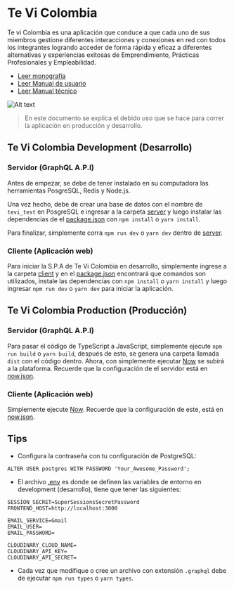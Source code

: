 # Te Vi Colombia

Te vi Colombia es una aplicación que conduce a que cada uno de sus miembros gestione diferentes interacciones y conexiones en red con todos los integrantes logrando acceder de forma rápida y eficaz a diferentes alternativas y experiencias exitosas de Emprendimiento, Prácticas Profesionales y Empleabilidad.

- [Leer monografía](https://drive.google.com/open?id=1TGs419dkUpwrV6V9u02nqEcVlx3H_WovPlhQHgbbXY4)
- [Leer Manual de usuario](https://drive.google.com/open?id=18Ya_uQxy3pPQ_42Se73-9eStoVdYn6-ZehBt6-xBbBE)
- [Leer Manual técnico](https://drive.google.com/open?id=1Ej4WEnEZ7hjUe7eNk9KqP4uUHSOEW2oxsOSXtiYqdFA)

![Alt text](https://localst.co "Te Vi Colombia")

> En este documento se explica el debido uso que se hace para correr la aplicación en producción y desarrollo.

## Te Vi Colombia Development (Desarrollo)

### Servidor (GraphQL A.P.I)

Antes de empezar, se debe de tener instalado en su computadora las herramientas PosgreSQL, Redis y Node.js.

Una vez hecho, debe de crear una base de datos con el nombre de `tevi_test` en PosgreSQL e ingresar a la carpeta [server](server) y luego instalar las dependencias de el [package.json](server/package.json) con `npm install` o `yarn install`.

Para finalizar, simplemente corra `npm run dev` o `yarn dev` dentro de [server](server).

### Cliente (Aplicación web)

Para iniciar la S.P.A de Te Vi Colombia en desarrollo, simplemente ingrese a la carpeta [client](client) y en el [package.json](client/package.json) encontrará que comandos son utilizados, instale las dependencias con `npm install` o `yarn install` y luego ingresar `npm run dev` o `yarn dev` para iniciar la aplicación.

## Te Vi Colombia Production (Producción)

### Servidor (GraphQL A.P.I)

Para pasar el código de TypeScript a JavaScript, simplemente ejecute `npm run build` o `yarn build`, después de esto, se genera una carpeta llamada `dist` con el código dentro. Ahora, con simplemente ejecutar [Now](https://zeit.co/docs) se subirá a la plataforma. Recuerde que la configuración de el servidor está en [now.json](server/now.json).

### Cliente (Aplicación web)

Simplemente ejecute [Now](https://zeit.co/docs). Recuerde que la configuración de este, está en [now.json](client/now.json).

## Tips

- Configura la contraseña con tu configuración de PostgreSQL:

```
ALTER USER postgres WITH PASSWORD 'Your_Awesome_Password';
```

- El archivo [.env](server/.env) es donde se definen las variables de entorno en development (desarrollo), tiene que tener las siguientes:

```
SESSION_SECRET=SuperSessionsSecretPassword
FRONTEND_HOST=http://localhost:3000

EMAIL_SERVICE=Gmail
EMAIL_USER=
EMAIL_PASSWORD=

CLOUDINARY_CLOUD_NAME=
CLOUDINARY_API_KEY=
CLOUDINARY_API_SECRET=
```

- Cada vez que modifique o cree un archivo con extensión `.graphql` debe de ejecutar `npm run types` o `yarn types`.
